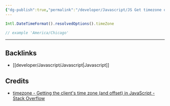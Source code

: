 ```yaml
---
{"dg-publish":true,"permalink":"/developer/Javascript/JS Get timezone of client/"}
---
```


```javascript
Intl.DateTimeFormat().resolvedOptions().timeZone

// example 'America/Chicago'
```


---
## Backlinks
- [[developer/Javascript/Javascript\|Javascript]]

## Credits
- [timezone - Getting the client's time zone (and offset) in JavaScript - Stack Overflow](https://stackoverflow.com/questions/1091372/getting-the-clients-time-zone-and-offset-in-javascript)